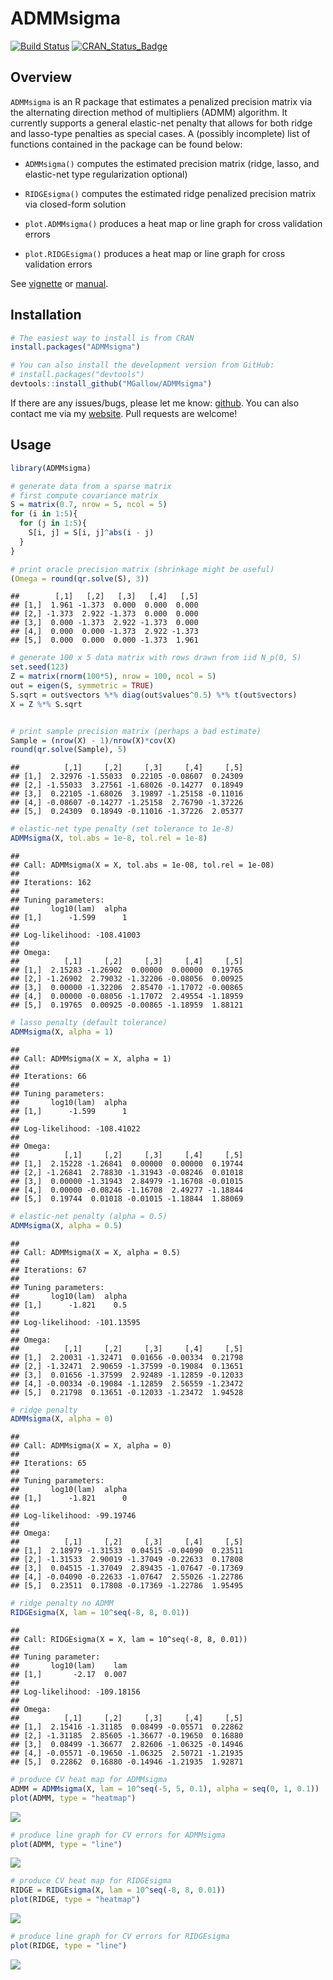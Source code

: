 ADMMsigma
================

[![Build
Status](https://travis-ci.org/MGallow/ADMMsigma.svg?branch=master)](https://travis-ci.org/MGallow/ADMMsigma)
[![CRAN\_Status\_Badge](http://www.r-pkg.org/badges/version/ADMMsigma)](https://cran.r-project.org/package=ADMMsigma)

## Overview

`ADMMsigma` is an R package that estimates a penalized precision matrix
via the alternating direction method of multipliers (ADMM) algorithm. It
currently supports a general elastic-net penalty that allows for both
ridge and lasso-type penalties as special cases. A (possibly incomplete)
list of functions contained in the package can be found below:

  - `ADMMsigma()` computes the estimated precision matrix (ridge, lasso,
    and elastic-net type regularization optional)

  - `RIDGEsigma()` computes the estimated ridge penalized precision
    matrix via closed-form solution

  - `plot.ADMMsigma()` produces a heat map or line graph for cross
    validation errors

  - `plot.RIDGEsigma()` produces a heat map or line graph for cross
    validation errors

See [vignette](https://mgallow.github.io/ADMMsigma/) or
[manual](https://github.com/MGallow/ADMMsigma/blob/master/ADMMsigma.pdf).

## Installation

``` r
# The easiest way to install is from CRAN
install.packages("ADMMsigma")

# You can also install the development version from GitHub:
# install.packages("devtools")
devtools::install_github("MGallow/ADMMsigma")
```

If there are any issues/bugs, please let me know:
[github](https://github.com/MGallow/ADMMsigma/issues). You can also
contact me via my [website](https://mgallow.github.io/). Pull requests
are welcome\!

## Usage

``` r
library(ADMMsigma)

# generate data from a sparse matrix
# first compute covariance matrix
S = matrix(0.7, nrow = 5, ncol = 5)
for (i in 1:5){
  for (j in 1:5){
    S[i, j] = S[i, j]^abs(i - j)
  }
}

# print oracle precision matrix (shrinkage might be useful)
(Omega = round(qr.solve(S), 3))
```

    ##        [,1]   [,2]   [,3]   [,4]   [,5]
    ## [1,]  1.961 -1.373  0.000  0.000  0.000
    ## [2,] -1.373  2.922 -1.373  0.000  0.000
    ## [3,]  0.000 -1.373  2.922 -1.373  0.000
    ## [4,]  0.000  0.000 -1.373  2.922 -1.373
    ## [5,]  0.000  0.000  0.000 -1.373  1.961

``` r
# generate 100 x 5 data matrix with rows drawn from iid N_p(0, S)
set.seed(123)
Z = matrix(rnorm(100*5), nrow = 100, ncol = 5)
out = eigen(S, symmetric = TRUE)
S.sqrt = out$vectors %*% diag(out$values^0.5) %*% t(out$vectors)
X = Z %*% S.sqrt


# print sample precision matrix (perhaps a bad estimate)
Sample = (nrow(X) - 1)/nrow(X)*cov(X)
round(qr.solve(Sample), 5)
```

    ##          [,1]     [,2]     [,3]     [,4]     [,5]
    ## [1,]  2.32976 -1.55033  0.22105 -0.08607  0.24309
    ## [2,] -1.55033  3.27561 -1.68026 -0.14277  0.18949
    ## [3,]  0.22105 -1.68026  3.19897 -1.25158 -0.11016
    ## [4,] -0.08607 -0.14277 -1.25158  2.76790 -1.37226
    ## [5,]  0.24309  0.18949 -0.11016 -1.37226  2.05377

``` r
# elastic-net type penalty (set tolerance to 1e-8)
ADMMsigma(X, tol.abs = 1e-8, tol.rel = 1e-8)
```

    ## 
    ## Call: ADMMsigma(X = X, tol.abs = 1e-08, tol.rel = 1e-08)
    ## 
    ## Iterations: 162
    ## 
    ## Tuning parameters:
    ##       log10(lam)  alpha
    ## [1,]      -1.599      1
    ## 
    ## Log-likelihood: -108.41003
    ## 
    ## Omega:
    ##          [,1]     [,2]     [,3]     [,4]     [,5]
    ## [1,]  2.15283 -1.26902  0.00000  0.00000  0.19765
    ## [2,] -1.26902  2.79032 -1.32206 -0.08056  0.00925
    ## [3,]  0.00000 -1.32206  2.85470 -1.17072 -0.00865
    ## [4,]  0.00000 -0.08056 -1.17072  2.49554 -1.18959
    ## [5,]  0.19765  0.00925 -0.00865 -1.18959  1.88121

``` r
# lasso penalty (default tolerance)
ADMMsigma(X, alpha = 1)
```

    ## 
    ## Call: ADMMsigma(X = X, alpha = 1)
    ## 
    ## Iterations: 66
    ## 
    ## Tuning parameters:
    ##       log10(lam)  alpha
    ## [1,]      -1.599      1
    ## 
    ## Log-likelihood: -108.41022
    ## 
    ## Omega:
    ##          [,1]     [,2]     [,3]     [,4]     [,5]
    ## [1,]  2.15228 -1.26841  0.00000  0.00000  0.19744
    ## [2,] -1.26841  2.78830 -1.31943 -0.08246  0.01018
    ## [3,]  0.00000 -1.31943  2.84979 -1.16708 -0.01015
    ## [4,]  0.00000 -0.08246 -1.16708  2.49277 -1.18844
    ## [5,]  0.19744  0.01018 -0.01015 -1.18844  1.88069

``` r
# elastic-net penalty (alpha = 0.5)
ADMMsigma(X, alpha = 0.5)
```

    ## 
    ## Call: ADMMsigma(X = X, alpha = 0.5)
    ## 
    ## Iterations: 67
    ## 
    ## Tuning parameters:
    ##       log10(lam)  alpha
    ## [1,]      -1.821    0.5
    ## 
    ## Log-likelihood: -101.13595
    ## 
    ## Omega:
    ##          [,1]     [,2]     [,3]     [,4]     [,5]
    ## [1,]  2.20031 -1.32471  0.01656 -0.00334  0.21798
    ## [2,] -1.32471  2.90659 -1.37599 -0.19084  0.13651
    ## [3,]  0.01656 -1.37599  2.92489 -1.12859 -0.12033
    ## [4,] -0.00334 -0.19084 -1.12859  2.56559 -1.23472
    ## [5,]  0.21798  0.13651 -0.12033 -1.23472  1.94528

``` r
# ridge penalty
ADMMsigma(X, alpha = 0)
```

    ## 
    ## Call: ADMMsigma(X = X, alpha = 0)
    ## 
    ## Iterations: 65
    ## 
    ## Tuning parameters:
    ##       log10(lam)  alpha
    ## [1,]      -1.821      0
    ## 
    ## Log-likelihood: -99.19746
    ## 
    ## Omega:
    ##          [,1]     [,2]     [,3]     [,4]     [,5]
    ## [1,]  2.18979 -1.31533  0.04515 -0.04090  0.23511
    ## [2,] -1.31533  2.90019 -1.37049 -0.22633  0.17808
    ## [3,]  0.04515 -1.37049  2.89435 -1.07647 -0.17369
    ## [4,] -0.04090 -0.22633 -1.07647  2.55026 -1.22786
    ## [5,]  0.23511  0.17808 -0.17369 -1.22786  1.95495

``` r
# ridge penalty no ADMM
RIDGEsigma(X, lam = 10^seq(-8, 8, 0.01))
```

    ## 
    ## Call: RIDGEsigma(X = X, lam = 10^seq(-8, 8, 0.01))
    ## 
    ## Tuning parameter:
    ##       log10(lam)    lam
    ## [1,]       -2.17  0.007
    ## 
    ## Log-likelihood: -109.18156
    ## 
    ## Omega:
    ##          [,1]     [,2]     [,3]     [,4]     [,5]
    ## [1,]  2.15416 -1.31185  0.08499 -0.05571  0.22862
    ## [2,] -1.31185  2.85605 -1.36677 -0.19650  0.16880
    ## [3,]  0.08499 -1.36677  2.82606 -1.06325 -0.14946
    ## [4,] -0.05571 -0.19650 -1.06325  2.50721 -1.21935
    ## [5,]  0.22862  0.16880 -0.14946 -1.21935  1.92871

``` r
# produce CV heat map for ADMMsigma
ADMM = ADMMsigma(X, lam = 10^seq(-5, 5, 0.1), alpha = seq(0, 1, 0.1))
plot(ADMM, type = "heatmap")
```

![](README_files/figure-gfm/unnamed-chunk-2-1.png)<!-- -->

``` r
# produce line graph for CV errors for ADMMsigma
plot(ADMM, type = "line")
```

![](README_files/figure-gfm/unnamed-chunk-2-2.png)<!-- -->

``` r
# produce CV heat map for RIDGEsigma
RIDGE = RIDGEsigma(X, lam = 10^seq(-8, 8, 0.01))
plot(RIDGE, type = "heatmap")
```

![](README_files/figure-gfm/unnamed-chunk-2-3.png)<!-- -->

``` r
# produce line graph for CV errors for RIDGEsigma
plot(RIDGE, type = "line")
```

![](README_files/figure-gfm/unnamed-chunk-2-4.png)<!-- -->
